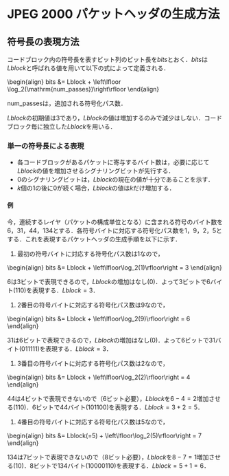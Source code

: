 <script type="text/javascript" async src="https://cdnjs.cloudflare.com/ajax/libs/mathjax/2.7.7/MathJax.js?config=TeX-MML-AM_CHTML">
</script>
<script type="text/x-mathjax-config">
 MathJax.Hub.Config({
 tex2jax: {
 inlineMath: [['$', '$'] ],
 displayMath: [ ['$$','$$'], ["\\[","\\]"] ]
 }
 });
</script>

# JPEG 2000 パケットヘッダの生成方法
## 符号長の表現方法
コードブロック内の符号長を表すビット列のビット長を$bits$とおく．$bits$は$Lblock$と呼ばれる値を用いて以下の式によって定義される．

\begin{align}
bits &= Lblock + \left\lfloor \log_2(\mathrm{num_passes})\right\rfloor
\end{align}

num_passesは，追加される符号化パス数．

$Lblock$の初期値は$3$であり，$Lblock$の値は増加するのみで減少はしない．コードブロック毎に独立した$Lblock$を用いる．

### 単一の符号長による表現

- 各コードブロックがあるパケットに寄与するバイト数は，必要に応じて$Lblock$の値を増加させるシグナリングビットが先行する．
- $0$のシグナリングビットは，$Lblock$の現在の値が十分であることを示す．
- $k$個の$1$の後に$0$が続く場合，$Lblock$の値は$k$だけ増加する．

#### 例

今，連続するレイヤ（パケットの構成単位となる）に含まれる符号のバイト数を6，31，44，134とする．各符号バイトに対応する符号化パス数を1，9，2，5とする．これを表現するパケットヘッダの生成手順を以下に示す．

1. 最初の符号バイトに対応する符号化パス数は1なので，
   
\begin{align}
bits &= Lblock + \left\lfloor\log_2(1)\rfloor\right = 3
\end{align}

6は3ビットで表現できるので，$Lblock$の増加はなし(0)．よって3ビットで6バイト(110)を表現する．$Lblock=3$．

1. 2番目の符号バイトに対応する符号化パス数は9なので，

\begin{align}
bits &= Lblock + \left\lfloor\log_2(9)\rfloor\right = 6
\end{align}

31は6ビットで表現できるので，$Lblock$の増加はなし(0)．よって6ビットで31バイト(011111)を表現する．$Lblock=3$．

1. 3番目の符号バイトに対応する符号化パス数は2なので，

\begin{align}
bits &= Lblock + \left\lfloor\log_2(2)\rfloor\right = 4
\end{align}

44は4ビットで表現できないので（6ビット必要），$Lblock$を$6-4=2$増加させる(110)．6ビットで44バイト(101100)を表現する．$Lblock=3+2=5$．

1. 4番目の符号バイトに対応する符号化パス数は5なので，

\begin{align}
bits &= Lblock(=5) + \left\lfloor\log_2(5)\rfloor\right = 7
\end{align}

134は7ビットで表現できないので（8ビット必要），$Lblock$を$8-7=1$増加させる(10)．8ビットで134バイト(10000110)を表現する．$Lblock=5+1=6$．
